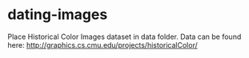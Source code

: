 # dating-images

Place Historical Color Images dataset in data folder. Data can be found 
here: http://graphics.cs.cmu.edu/projects/historicalColor/


